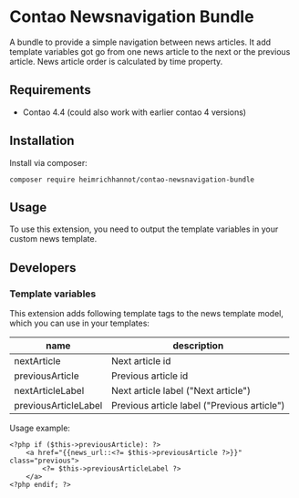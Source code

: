 # Contao Newsnavigation Bundle

A bundle to provide a simple navigation between news articles. It add template variables got go from one news article to the next or the previous article. News article order is calculated by time property.

## Requirements

* Contao 4.4 (could also work with earlier contao 4 versions)

## Installation

Install via composer:

```
composer require heimrichhannot/contao-newsnavigation-bundle
```

## Usage

To use this extension, you need to output the template variables in your custom news template.

## Developers

### Template variables

This extension adds following template tags to the news template model, which you can use in your templates:

name                 | description
---------------------|------------
nextArticle          | Next article id
previousArticle      | Previous article id 
nextArticleLabel     | Next article label ("Next article")
previousArticleLabel | Previous article label ("Previous article")

Usage example:
```
<?php if ($this->previousArticle): ?>
    <a href="{{news_url::<?= $this->previousArticle ?>}}" class="previous">
        <?= $this->previousArticleLabel ?>
    </a>
<?php endif; ?>
```

